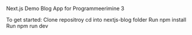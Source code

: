 Next.js Demo Blog App for Programmeerimine 3

To get started:
Clone repositroy
cd into nextjs-blog folder
Run npm install
Run npm run dev

